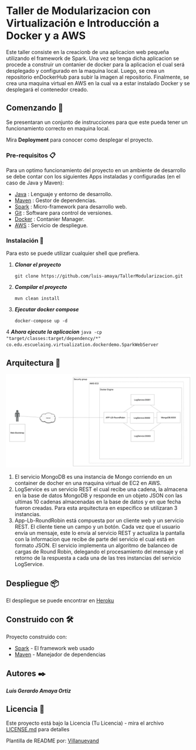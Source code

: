 # Taller de Modularizacion con Virtualización e Introducción a Docker y a AWS

Este taller consiste en la creacionb de una aplicacion web pequeña utilizando el framework de Spark. Una vez se tenga dicha aplicacion se procede a construir un contanier de docker para la aplicacion el cual será desplegado y configurado en la maquina local. Luego, se crea un repositorio enDockerHub para subir la imagen al repositorio. Finalmente, se crea una maquina virtual en AWS en la cual va a estar instalado Docker y se desplegará el contenedor creado.

## Comenzando 🚀

Se presentaran un conjunto de instrucciones para que este pueda tener un funcionamiento correcto en maquina local.

Mira **Deployment** para conocer como desplegar el proyecto.


### Pre-requisitos 📋

Para un optimo funcionamiento del proyecto en un ambiente de desarrollo se debe contar con los siguientes Apps instaladas y configuradas (en el caso de Java y Maven):

- [Java](https://www.java.com/es/download/ie_manual.jsp) : Lenguaje y entorno de desarrollo.
- [Maven](https://maven.apache.org/) : Gestor de dependencias.
- [Spark](https://sparkjava.com/download) : Micro-framework para desarrollo web.
- [Git](https://git-scm.com/) : Software para control de versiones.
- [Docker](https://www.docker.com) : Contanier Manager.
- [AWS](https://aws.amazon.com) : Servicio de despliegue.
### Instalación 🔧

Para esto se puede utilizar cualquier shell que prefiera.

1. ***Clonar el proyecto***
    ```
    git clone https://github.com/luis-amaya/TallerModularizacion.git
    ```

2. ***Compilar el proyecto***
   ````
   mvn clean install
   ````
3. ***Ejecutar docker compose***
   ````
   docker-compose up -d
   ````
4 ***Ahora ejecute la aplicacion***
    ````
    java -cp "target/classes:target/dependency/*" co.edu.escuelaing.virtualization.dockerdemo.SparkWebServer
    ````

## Arquitectura 🚧
![](Img/Arquitectura.PNG)
1. El servicio MongoDB es una instancia de Mongo corriendo en un container de docher en una maquina virtual de EC2 en AWS.
2. LogService es un servicio REST el cual recibe una cadena, la almacena en la base de datos MongoDB y responde en un objeto JSON con las ultimas 10 cadenas almacenadas en la base de datos y en que fecha fueron creadas. Para esta arquitectura en especifico se utilizaran 3 instancias.
3. App-Lb-RoundRobin está compuesta por un cliente web y un servicio REST. El cliente tiene un campo y un botón. Cada vez que el usuario envía un mensaje, este lo envía al servicio REST y actualiza la pantalla con la informacion que recibe de parte del servicio el cual está en formato JSON. El servicio implementa un algoritmo de balanceo de cargas de Round Robin, delegando el procesamiento del mensaje y el retorno de la respuesta a cada una de las tres instancias del servicio LogService.
## Despliegue 📦

El despliegue se puede encontrar en [Heroku](https://look-stock.herokuapp.com/html/aplication.html)

## Construido con 🛠️
Proyecto construido con:

* [Spark](https://sparkjava.com/download) - El framework web usado
* [Maven](https://maven.apache.org/) - Manejador de dependencias


## Autores ✒️

***Luis Gerardo Amaya Ortiz***

## Licencia 📄

Este proyecto está bajo la Licencia (Tu Licencia) - mira el archivo [LICENSE.md](LICENSE.md) para detalles


Plantilla de README por: [Villanuevand](https://github.com/Villanuevand) 